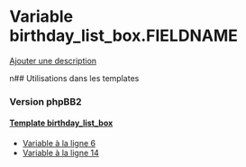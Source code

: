 # Variable birthday_list_box.FIELDNAME
[Ajouter une description](https://fa-tvars.appspot.com/birthday_list_box.FIELDNAME)

n## Utilisations dans les templates

### Version phpBB2

#### [Template birthday_list_box](subsilver/birthday_list_box.md)
* [Variable à la ligne 6](../subsilver/birthday_list_box.tpl#L6)
* [Variable à la ligne 14](../subsilver/birthday_list_box.tpl#L14)